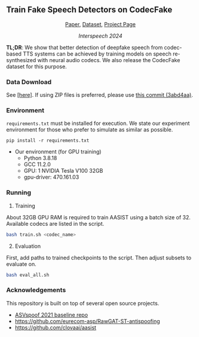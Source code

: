 ## Train Fake Speech Detectors on CodecFake

<p align="center">  
    <a href="https://arxiv.org/abs/2406.07237">Paper</a>,
    <a href="https://huggingface.co/datasets/rogertseng/CodecFake">Dataset</a>,
    <a href="https://codecfake.github.io/">Project Page</a>
</p>
<p align="center">  
    <i>Interspeech 2024</i>
</p>

**TL;DR**: We show that better detection of deepfake speech from codec-based TTS systems can be achieved by training models on speech re-synthesized with neural audio codecs.
We also release the CodecFake dataset for this purpose.

### Data Download

See [[here]](https://github.com/roger-tseng/CodecFake). 
If using ZIP files is preferred, please use [this commit (3abd4aa)](https://github.com/roger-tseng/CodecDetect/commit/3abd4aa50e4c0c1a696430ab8a942c99e7278721).

### Environment
`requirements.txt` must be installed for execution. We state our experiment environment for those who prefer to simulate as similar as possible. 
```
pip install -r requirements.txt
```
- Our environment (for GPU training)
  - Python 3.8.18
  - GCC 11.2.0
  - GPU: 1 NVIDIA Tesla V100 32GB
  - gpu-driver: 470.161.03

### Running
1. Training

About 32GB GPU RAM is required to train AASIST using a batch size of 32. <br/>
Available codecs are listed in the script. 
```bash
bash train.sh <codec_name>
```
2. Evaluation

First, add paths to trained checkpoints to the script.
Then adjust subsets to evaluate on.
```bash
bash eval_all.sh
```

### Acknowledgements
This repository is built on top of several open source projects. 
- [ASVspoof 2021 baseline repo](https://github.com/asvspoof-challenge/2021/tree/main/LA/Baseline-RawNet2)
-  https://github.com/eurecom-asp/RawGAT-ST-antispoofing
-  https://github.com/clovaai/aasist
